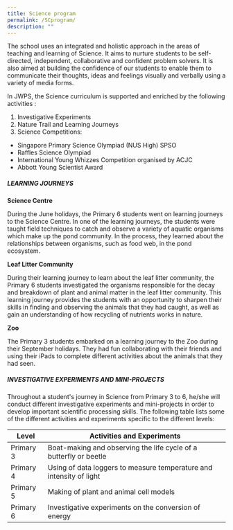 ```yaml
---
title: Science program
permalink: /SCprogram/
description: ""
---
```

The school uses an integrated and holistic approach in the areas of teaching and learning of Science. It aims to nurture students to be self-directed, independent, collaborative and confident problem solvers. It is also aimed at building the confidence of our students to enable them to communicate their thoughts, ideas and feelings visually and verbally using a variety of media forms.
 
In JWPS, the Science curriculum is supported and enriched by the following activities :

1. Investigative Experiments
2. Nature Trail and Learning Journeys
3. Science Competitions: 
* Singapore Primary Science Olympiad (NUS High) SPSO
* Raffles Science Olympiad
* International Young Whizzes Competition organised by ACJC
* Abbott Young Scientist Award


##### LEARNING JOURNEYS

**Science Centre**<br>

During the June holidays, the Primary 6 students went on learning journeys to the Science Centre. In one of the learning journeys, the students were taught field techniques to catch and observe a variety of aquatic organisms which make up the pond community. In the process, they learned about the relationships between organisms, such as food web, in the pond ecosystem.

**Leaf Litter Community**<br>

During their learning journey to learn about the leaf litter community, the Primary 6 students investigated the organisms responsible for the decay and breakdown of plant and animal matter in the leaf litter community. This learning journey provides the students with an opportunity to sharpen their skills in finding and observing the animals that they had caught, as well as gain an understanding of how recycling of nutrients works in nature.

**Zoo**<br>

The Primary 3 students embarked on a learning journey to the Zoo during their September holidays. They had fun collaborating with their friends and using their iPads to complete different activities about the animals that they had seen.

##### INVESTIGATIVE EXPERIMENTS AND MINI-PROJECTS

Throughout a student's journey in Science from Primary 3 to 6, he/she will conduct different investigative experiments and mini-projects in order to develop important scientific processing skills. The following table lists some of the different activities and experiments specific to the different levels: 



| Level | Activities and Experiments | 
| -------- | -------- | 
| Primary 3     | Boat-making and observing the life cycle of a butterfly or beetle     | 
| Primary 4     | Using of data loggers to measure temperature and intensity of light     | 
| Primary 5     | Making of plant and animal cell models     | 
| Primary 6     | Investigative experiments on the conversion of energy     |